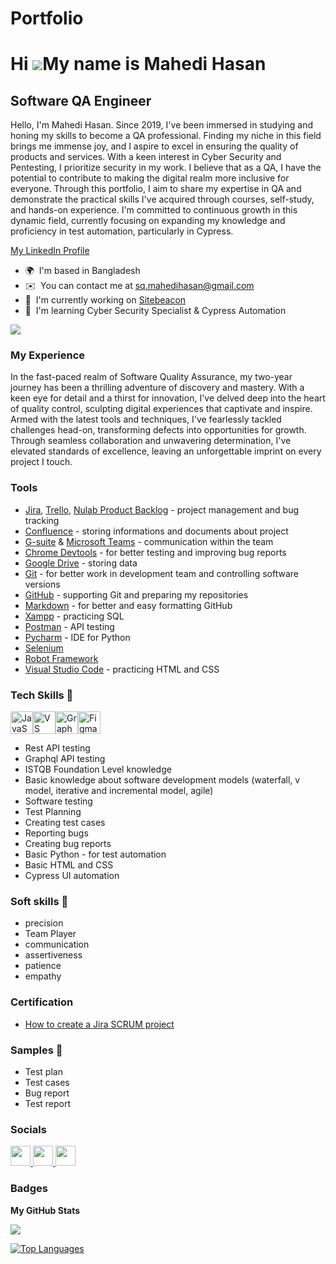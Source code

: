 # Portfolio

Hi ![](https://user-images.githubusercontent.com/18350557/176309783-0785949b-9127-417c-8b55-ab5a4333674e.gif)My name is Mahedi Hasan
====================================================================================================================================

Software QA Engineer
--------------------

Hello, I'm Mahedi Hasan. Since 2019, I've been immersed in studying and honing my skills to become a QA professional. Finding my niche in this field brings me immense joy, and I aspire to excel in ensuring the quality of products and services. With a keen interest in Cyber Security and Pentesting, I prioritize security in my work. I believe that as a QA, I have the potential to contribute to making the digital realm more inclusive for everyone. Through this portfolio, I aim to share my expertise in QA and demonstrate the practical skills I've acquired through courses, self-study, and hands-on experience. I'm committed to continuous growth in this dynamic field, currently focusing on expanding my knowledge and proficiency in test automation, particularly in Cypress.


[My LinkedIn Profile](https://www.linkedin.com/in/sqmahedi-hasan/)


* 🌍  I'm based in Bangladesh
* ✉️  You can contact me at [sq.mahedihasan@gmail.com](mailto:sq.mahedihasan@gmail.com)
* 🚀  I'm currently working on [Sitebeacon](http://sitebeacon.io)
* 🧠  I'm learning Cyber Security Specialist & Cypress Automation

<a href="https://www.github.com/Mahedi7896" target="_blank" rel="noreferrer"><img
src="https://img.shields.io/github/followers/Mahedi7896?logo=github&style=for-the-badge&color=0891b2&labelColor=1c1917" /></a>

### My Experience

In the fast-paced realm of Software Quality Assurance, my two-year journey has been a thrilling adventure of discovery and mastery. With a keen eye for detail and a thirst for innovation, I've delved deep into the heart of quality control, sculpting digital experiences that captivate and inspire. Armed with the latest tools and techniques, I've fearlessly tackled challenges head-on, transforming defects into opportunities for growth. Through seamless collaboration and unwavering determination, I've elevated standards of excellence, leaving an unforgettable imprint on every project I touch.


### Tools
* [Jira](https://www.atlassian.com/pl/software/jira), [Trello](https://trello.com/en/tour), [Nulab Product Backlog](https://nulab.com/backlog/) - project management and bug tracking
* [Confluence](https://www.atlassian.com/software/confluence) - storing informations and documents about project
* [G-suite](https://workspace.google.com/) & [Microsoft Teams](https://www.microsoft.com/en-us/microsoft-teams/log-in) - communication within the team
* [Chrome Devtools](https://developer.chrome.com/docs/devtools/) - for better testing and improving bug reports
* [Google Drive](https://www.google.com/intl/en/drive/) - storing data
* [Git](https://git-scm.com/) - for better work in development team and controlling software versions
* [GitHub](https://github.com/) - supporting Git and preparing my repositories
* [Markdown](https://docs.github.com/en/get-started/writing-on-github/getting-started-with-writing-and-formatting-on-github/basic-writing-and-formatting-syntax) - for better and easy formatting GitHub
* [Xampp](https://www.apachefriends.org/pl/index.html) - practicing SQL
* [Postman](https://www.postman.com/) - API testing
* [Pycharm](https://www.jetbrains.com/pycharm/) - IDE for Python
* [Selenium](https://www.selenium.dev/)
* [Robot Framework](https://robotframework.org/)
* [Visual Studio Code](https://code.visualstudio.com/) - practicing HTML and CSS


### Tech Skills 📁


<p align="left">
<a href="https://developer.mozilla.org/en-US/docs/Web/JavaScript" target="_blank" rel="noreferrer"><img src="https://raw.githubusercontent.com/danielcranney/readme-generator/main/public/icons/skills/javascript-colored.svg" width="36" height="36" alt="JavaScript" /></a><a href="https://code.visualstudio.com/" target="_blank" rel="noreferrer"><img src="https://raw.githubusercontent.com/danielcranney/readme-generator/main/public/icons/skills/visualstudiocode.svg" width="36" height="36" alt="VS Code" /></a><a href="https://graphql.org/" target="_blank" rel="noreferrer"><img src="https://raw.githubusercontent.com/danielcranney/readme-generator/main/public/icons/skills/graphql-colored.svg" width="36" height="36" alt="GraphQL" /></a><a href="https://www.figma.com/" target="_blank" rel="noreferrer"><img src="https://raw.githubusercontent.com/danielcranney/readme-generator/main/public/icons/skills/figma-colored.svg" width="36" height="36" alt="Figma" /></a>
</p>

* Rest API testing
* Graphql API testing
* ISTQB Foundation Level knowledge
* Basic knowledge about software development models (waterfall, v model, iterative and incremental model, agile)
* Software testing
* Test Planning
* Creating test cases
* Reporting bugs
* Creating bug reports
* Basic Python - for test automation
* Basic HTML and CSS
* Cypress UI automation

### Soft skills 📁
* precision
* Team Player
* communication
* assertiveness
* patience
* empathy

### Certification
* [How to create a Jira SCRUM project](https://coursera.org/share/e9e659e56c329712a0bc6f97205e6d5c)


### Samples 🔬

* Test plan
* Test cases
* Bug report
* Test report

### Socials

<p align="left"> <a href="https://www.facebook.com/Mahadi.7869" target="_blank" rel="noreferrer"> <picture> <source media="(prefers-color-scheme: dark)" srcset="https://raw.githubusercontent.com/danielcranney/readme-generator/main/public/icons/socials/facebook-dark.svg" /> <source media="(prefers-color-scheme: light)" srcset="https://raw.githubusercontent.com/danielcranney/readme-generator/main/public/icons/socials/facebook.svg" /> <img src="https://raw.githubusercontent.com/danielcranney/readme-generator/main/public/icons/socials/facebook.svg" width="32" height="32" /> </picture> </a> <a href="https://www.github.com/Mahedi7896" target="_blank" rel="noreferrer"> <picture> <source media="(prefers-color-scheme: dark)" srcset="https://raw.githubusercontent.com/danielcranney/readme-generator/main/public/icons/socials/github-dark.svg" /> <source media="(prefers-color-scheme: light)" srcset="https://raw.githubusercontent.com/danielcranney/readme-generator/main/public/icons/socials/github.svg" /> <img src="https://raw.githubusercontent.com/danielcranney/readme-generator/main/public/icons/socials/github.svg" width="32" height="32" /> </picture> </a> <a href="https://www.linkedin.com/in/sqmahedi-hasan/" target="_blank" rel="noreferrer"> <picture> <source media="(prefers-color-scheme: dark)" srcset="https://raw.githubusercontent.com/danielcranney/readme-generator/main/public/icons/socials/linkedin-dark.svg" /> <source media="(prefers-color-scheme: light)" srcset="https://raw.githubusercontent.com/danielcranney/readme-generator/main/public/icons/socials/linkedin.svg" /> <img src="https://raw.githubusercontent.com/danielcranney/readme-generator/main/public/icons/socials/linkedin.svg" width="32" height="32" /> </picture> </a></p>

### Badges

<b>My GitHub Stats</b>

<a href="http://www.github.com/Mahedi7896"><img src="https://github-readme-streak-stats.herokuapp.com/?user=Mahedi7896&stroke=3382ed&background=1c1917&ring=0891b2&fire=0891b2&currStreakNum=3382ed&currStreakLabel=0891b2&sideNums=3382ed&sideLabels=3382ed&dates=3382ed&hide_border=true" /></a>

<a href="https://github.com/Mahedi7896" align="left"><img src="https://github-readme-stats.vercel.app/api/top-langs/?username=Mahedi7896&langs_count=10&title_color=0891b2&text_color=3382ed&icon_color=0891b2&bg_color=1c1917&hide_border=true&locale=en&custom_title=Top%20%Languages" alt="Top Languages" /></a>
